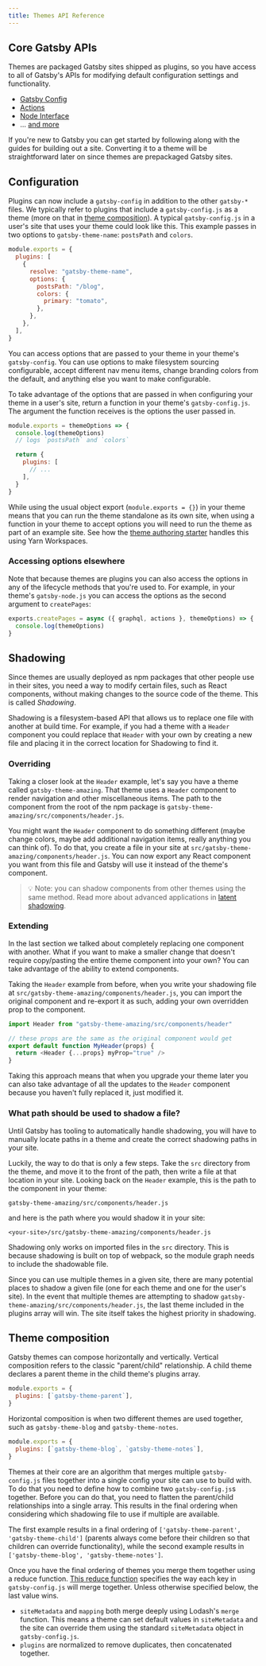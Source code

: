 ```yaml
---
title: Themes API Reference
---
```


## Core Gatsby APIs

Themes are packaged Gatsby sites shipped as plugins, so you have access to all of Gatsby's APIs for modifying default configuration settings and functionality.

- [Gatsby Config](/docs/reference/config-files/gatsby-config/)
- [Actions](/docs/reference/config-files/actions/)
- [Node Interface](/docs/reference/graphql-data-layer/node-interface/)
- ... [and more](/docs/api-specification/)

If you're new to Gatsby you can get started by following along with the guides for building out a site. Converting it to a theme will be straightforward later on since themes are prepackaged Gatsby sites.

## Configuration

Plugins can now include a `gatsby-config` in addition to the other `gatsby-*` files. We typically refer to plugins that include a `gatsby-config.js` as a theme (more on that in [theme composition](#theme-composition)). A typical `gatsby-config.js` in a user's site that uses your theme could look like this. This example passes in two options to `gatsby-theme-name`: `postsPath` and `colors`.

```js:title=gatsby-config.js
module.exports = {
  plugins: [
    {
      resolve: "gatsby-theme-name",
      options: {
        postsPath: "/blog",
        colors: {
          primary: "tomato",
        },
      },
    },
  ],
}
```

You can access options that are passed to your theme in your theme's `gatsby-config`. You can use options to make filesystem sourcing configurable, accept different nav menu items, change branding colors from the default, and anything else you want to make configurable.

To take advantage of the options that are passed in when configuring your theme in a user's site, return a function in your theme's `gatsby-config.js`. The argument the function receives is the options the user passed in.

```js:title=gatsby-config.js
module.exports = themeOptions => {
  console.log(themeOptions)
  // logs `postsPath` and `colors`

  return {
    plugins: [
      // ...
    ],
  }
}
```

While using the usual object export (`module.exports = {}`) in your theme means that you can run the theme standalone as its own site, when using a function in your theme to accept options you will need to run the theme as part of an example site. See how the [theme authoring starter](https://github.com/gatsbyjs/gatsby-starter-theme-workspace) handles this using Yarn Workspaces.

### Accessing options elsewhere

Note that because themes are plugins you can also access the options in any of the lifecycle methods that you're used to. For example, in your theme's `gatsby-node.js` you can access the options as the second argument to `createPages`:

```js:title=gatsby-node.js
exports.createPages = async ({ graphql, actions }, themeOptions) => {
  console.log(themeOptions)
}
```

## Shadowing

Since themes are usually deployed as npm packages that other people use in their sites, you need a way to modify certain files, such as React components, without making changes to the source code of the theme. This is called _Shadowing_.

Shadowing is a filesystem-based API that allows us to replace one file with another at build time. For example, if you had a theme with a `Header` component you could replace that `Header` with your own by creating a new file and placing it in the correct location for Shadowing to find it.

### Overriding

Taking a closer look at the `Header` example, let's say you have a theme called `gatsby-theme-amazing`. That theme uses a `Header` component to render navigation and other miscellaneous items. The path to the component from the root of the npm package is `gatsby-theme-amazing/src/components/header.js`.

You might want the `Header` component to do something different (maybe change colors, maybe add additional navigation items, really anything you can think of). To do that, you create a file in your site at `src/gatsby-theme-amazing/components/header.js`. You can now export any React component you want from this file and Gatsby will use it instead of the theme's component.

> 💡 Note: you can shadow components from other themes using the same method. Read more about advanced applications in [latent shadowing](https://johno.com/latent-component-shadowing).

### Extending

In the last section we talked about completely replacing one component with another. What if you want to make a smaller change that doesn't require copy/pasting the entire theme component into your own? You can take advantage of the ability to extend components.

Taking the `Header` example from before, when you write your shadowing file at `src/gatsby-theme-amazing/components/header.js`, you can import the original component and re-export it as such, adding your own overridden prop to the component.

```js
import Header from "gatsby-theme-amazing/src/components/header"

// these props are the same as the original component would get
export default function MyHeader(props) {
  return <Header {...props} myProp="true" />
}
```

Taking this approach means that when you upgrade your theme later you can also take advantage of all the updates to the `Header` component because you haven't fully replaced it, just modified it.

### What path should be used to shadow a file?

Until Gatsby has tooling to automatically handle shadowing, you will have to manually locate paths in a theme and create the correct shadowing paths in your site.

Luckily, the way to do that is only a few steps. Take the `src` directory from the theme, and move it to the front of the path, then write a file at that location in your site. Looking back on the `Header` example, this is the path to the component in your theme:

```text
gatsby-theme-amazing/src/components/header.js
```

and here is the path where you would shadow it in your site:

```text
<your-site>/src/gatsby-theme-amazing/components/header.js
```

Shadowing only works on imported files in the `src` directory. This is because shadowing is built on top of webpack, so the module graph needs to include the shadowable file.

Since you can use multiple themes in a given site, there are many potential places to shadow a given file (one for each theme and one for the user's site). In the event that multiple themes are attempting to shadow `gatsby-theme-amazing/src/components/header.js`, the last theme included in the plugins array will win. The site itself takes the highest priority in shadowing.

## Theme composition

Gatsby themes can compose horizontally and vertically. Vertical composition refers to the classic "parent/child" relationship. A child theme declares a parent theme in the child theme's plugins array.

```js:title=gatsby-theme-child/gatsby-config.js
module.exports = {
  plugins: [`gatsby-theme-parent`],
}
```

Horizontal composition is when two different themes are used together, such as `gatsby-theme-blog` and `gatsby-theme-notes`.

```js:title=my-site/gatsby-config.js
module.exports = {
  plugins: [`gatsby-theme-blog`, `gatsby-theme-notes`],
}
```

Themes at their core are an algorithm that merges multiple `gatsby-config.js` files together into a single config your site can use to build with. To do that you need to define how to combine two `gatsby-config.js`s together. Before you can do that, you need to flatten the parent/child relationships into a single array. This results in the final ordering when considering which shadowing file to use if multiple are available.

The first example results in a final ordering of `['gatsby-theme-parent', 'gatsby-theme-child']` (parents always come before their children so that children can override functionality), while the second example results in `['gatsby-theme-blog', 'gatsby-theme-notes']`.

Once you have the final ordering of themes you merge them together using a reduce function. [This reduce function](https://github.com/gatsbyjs/gatsby/blob/master/packages/gatsby/src/utils/merge-gatsby-config.ts) specifies the way each key in `gatsby-config.js` will merge together. Unless otherwise specified below, the last value wins.

- `siteMetadata` and `mapping` both merge deeply using Lodash's `merge` function. This means a theme can set default values in `siteMetadata` and the site can override them using the standard `siteMetadata` object in `gatsby-config.js`.
- `plugins` are normalized to remove duplicates, then concatenated together.
